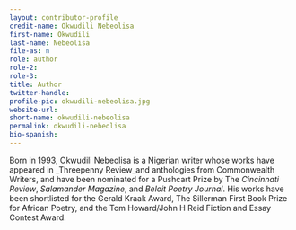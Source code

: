 ```yaml
---
layout: contributor-profile
credit-name: Okwudili Nebeolisa
first-name: Okwudili
last-name: Nebeolisa
file-as: n
role: author
role-2:
role-3:
title: Author
twitter-handle:
profile-pic: okwudili-nebeolisa.jpg
website-url:
short-name: okwudili-nebeolisa
permalink: okwudili-nebeolisa
bio-spanish:
---
```

Born in 1993, Okwudili Nebeolisa is a Nigerian writer whose works have appeared in _Threepenny Review_and anthologies from Commonwealth Writers, and have been nominated for a Pushcart Prize by The _Cincinnati Review_, _Salamander Magazine_, and _Beloit Poetry Journal_. His works have been shortlisted for the Gerald Kraak Award, The Sillerman First Book Prize for African Poetry, and the Tom Howard/John H Reid Fiction and Essay Contest Award.
